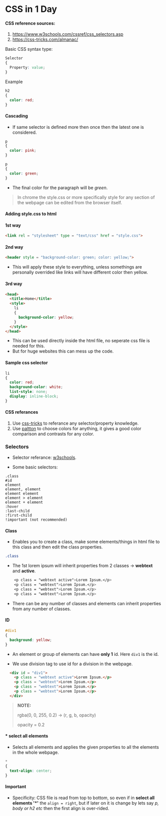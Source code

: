 # CSS in 1 Day

#### CSS reference sources:
1. https://www.w3schools.com/cssref/css_selectors.asp
2. https://css-tricks.com/almanac/

Basic CSS syntax type:

```css
Selector
{
  Property: value;
}
```
Example
```css
h2
{
  color: red;
}
```

#### Cascading

* If same selector is defined more then once then the latest one is considered.

```css
p
{
  color: pink;
}

p
{
  color: green;
}
```
* The final color for the paragraph will be *green*.

> In chrome the style.css or more specifically style for any section of the webpage can be edited from the browser itself.

#### Adding style.css to html

#### 1st way
```html
<link rel = "stylesheet" type = "text/css" href = "style.css">
```
#### 2nd way
```html
<header style = "background-color: green; color: yellow;">
```
* This will apply these style to everything, unless somethings are personally overrided like links will have different color then yellow.

#### 3rd way
```html
<head>
  <title>Home</title>
  <style>
    li
    {
      background-color: yellow;
    }
  </style>
</head>
```
* This can be used directly inside the html file, no seperate css file is needed for this.
* But for huge websites this can mess up the code.

#### Sample css selector
```css
li
{
  color: red;
  background-color: white;
  list-style: none;
  display: inline-block;
}
```

#### CSS referances

1. Use [css-tricks](https://css-tricks.com/almanac/) to referance any selector/property knowledge.
2. Use [paltton](http://paletton.com/) to choose colors for anything, it gives a good color comparison and contrasts for any color.

### Selectors

* Selector referance: [w3schools](https://www.w3schools.com/cssref/css_selectors.asp).

* Some basic selectors:
```
.class
#id
element
element, element
element element
element > element
element + element
:hover
:last-child
:first-child
!important (not recommended)
```

#### Class

* Enables you to create a class, make some elements/things in html file to this class and then edit the class properties.

```css
.class
```

* The 1st lorem ipsum will inherit properties from 2 classes -> **webtext** and **active**.
```css
    <p class = "webtext active">Lorem Ipsum.</p>
    <p class = "webtext">Lorem Ipsum.</p>
    <p class = "webtext">Lorem Ipsum.</p>
    <p class = "webtext">Lorem Ipsum.</p>
```

* There can be any number of classes and elements can inherit properties from any number of classes.

#### ID

```css
#div1
{
  background: yellow;
}
```
* An element or group of elements can have **only 1** id. Here `div1` is the id.

* We use division tag to use id for a division in the webpage.

```html
  <div id = "div1">
    <p class = "webtext active">Lorem Ipsum.</p>
    <p class = "webtext">Lorem Ipsum.</p>
    <p class = "webtext">Lorem Ipsum.</p>
    <p class = "webtext">Lorem Ipsum.</p>
  </div>
```
> **NOTE:**
>
> rgba(0, 0, 255, 0.2) -> (r, g, b, opacity)
>
> opacity = 0.2

#### * select all elements
* Selects all elements and applies the given properties to all the elements in the whole webpage.
```css
*
{
  text-align: center;
}
```

#### Important
* Specificity: CSS file is read from top to bottom, so even if in **select all elements '*'** the `align = right`, but if later on it is change by lets say *p, body or h2 etc* then the first align is over-rided.